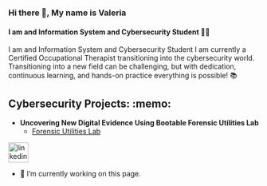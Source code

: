 ### Hi there 👋, My name is Valeria
#### I am and Information System and Cybersecurity Student :woman_technologist:
I am and Information System and Cybersecurity Student
I am currently a Certified Occupational Therapist transitioning into the cybersecurity world. Transitioning into a new field can be challenging, but with dedication, continuous learning, and hands-on practice everything is possible! :books:

<h2> Cybersecurity Projects: :memo: </h2>

- <b>Uncovering New Digital Evidence Using Bootable Forensic Utilities Lab </b>
  - [Forensic Utilities Lab](https://github.com/vvalencia94/Virtual-Lab-Uncovering-New-Digital-Evidence-Using-Bootable-Forensic-Utilities)


[<img src='https://cdn.jsdelivr.net/npm/simple-icons@3.0.1/icons/linkedin.svg' alt='linkedin' height='40'>](https://www.linkedin.com/in/vvalencia94/)  


- 🔭 I’m currently working on this page. 




